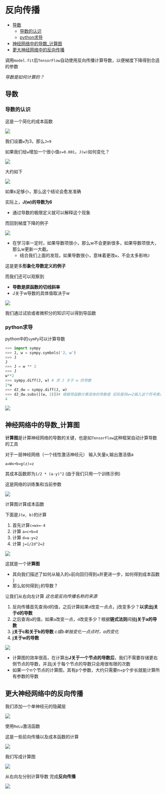 # 反向传播
 
* [导数](#导数)
  * [导数的认识](#导数的认识)
  * [python求导](#python求导)
* [神经网络中的导数_计算图](#神经网络中的导数_计算图)
* [更大神经网络中的反向传播](#更大神经网络中的反向传播)

调用`model.fit`后`TensorFlow`自动使用反向传播计算导数，以便梯度下降得到合适的参数

*导数是如何计算的？*

## 导数

### 导数的认识

这是一个简化的成本函数

![](img/231c9846.png)

我们设置`w`为3，那么`J=9`

如果我们给`w`增加一个很小值`ε=0.001`，`J(w)`如何变化？

![](img/95177bdb.png)

大约如下

![](img/f515c510.png)

如果ε足够小，那么这个结论会愈发准确

实际上，**J(w)的导数为6**

* 通过导数的极限定义就可以解释这个现象

而回到梯度下降的例子

![](img/d0c2e38a.png)

* 在学习率一定时，如果导数项很小，那么w不会更新很多，如果导数项很大，那么w更新一大截。
  * 结合我们上面的发现，如果导数很小，意味着更改`w`，不会太多影响`J`

这是更多**形象化导数定义的例子**

而我们还可以观察到

* **导数是原函数的切线斜率**
* J关于w导数的具体值取决于w

![](img/e8215221.png)

我们通过试验或者微积分的知识可以得到导函数

### python求导

python中的`symPy`可以计算导数

```py
>>> import sympy
>>> J, w = sympy.symbols('J, w')
>>> J
J
>>> J = w ** 2
>>> J
w**2
>>> sympy.diff(J, w) # 求 J 关于 w 的导数
2*w
>>> dJ_dw = sympy.diff(J, w)
>>> dJ_dw.subs([(w, 2)])# 根据导函数计算具体的导数值 实际是将w=2插入这个符号表达式
4
```

![](img/bf673b6c.png)

## 神经网络中的导数_计算图

**计算图**是计算神经网络的导数的关键，也是如`TensorFlow`这种框架自动计算导数的工具

对于一层神经网络（一个线性激活神经元） 输入矢量x,输出激活值a

`a=Wx+b=g(z)=z`

其成本函数即为`1/2 * (a-y)^2` (由于我们只用一个训练示例)

这是网络的训练集和当前参数

![](img/b5fe3923.png)

计算图计算成本函数

下面是`J(w, b)`的计算

1. 首先计算`c=wx=-4`
2. 计算 `a=c+b=4`
3. 计算 `d=a-y=2`
4. 计算 `j=1/2d^2=2`

![](img/5d84fd54.png)

这就是一个**计算图**

* 其向我们描述了如何从输入的`x`前向回归得到`a`并更进一步，如何得到成本函数`j`
* 那么如何得到`j`的导数？

让我们从右向左计算 *这也是反向传播名称的来源*

1. 反向传播首先查询d的值，之后计算如果`d`改变一点点，j改变多少？**以求出j关于d的导数**
2. 之后查询`a`的值，如果`a`改变一点，`d`改变多少？根据**链式法则**间接**j关于a的导数**
3. **j关于c和关于b的导数** *c或b单独变化一点点时，a的变化*
4. **j关于w的导数**

![](img/5a811673.png)

* 计算图的效率很高，在计算出**J关于一个节点的导数后**，我们不需要存储更右侧节点的导数，并且j关于每个节点的导数只会用很有限的次数
* 如果一个n个节点的计算图，其有p个参数，大约只需要n+p个步长就能计算所有参数的导数

## 更大神经网络中的反向传播

我们添加一个单神经元的隐藏层

![](img/61d9f604.png)

使用`ReLu`激活函数

这是一些前向传播以及成本函数的计算

![](img/1f434b3a.png)

我们写成计算图

![](img/11168a7f.png)

从右向左分别计算导数 完成**反向传播**

![](img/2b8a4b6b.png)
